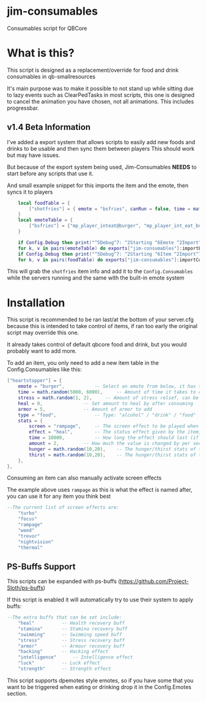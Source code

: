 # jim-consumables
Consumables script for QBCore

# What is this?
This script is designed as a replacement/override for food and drink consumables in qb-smallresources

It's main purpose was to make it possible to not stand up while sitting due to lazy events such as ClearPedTasks in most scripts, this one is designed to cancel the animation you have chosen, not all animations. This includes progressbar.

## v1.4 Beta Information
I've added a export system that allows scripts to easily add new foods and drinks to be usable and then sync them between players
This should work but may have issues.

But because of the export system being used, Jim-Consumables **NEEDS** to start before any scripts that use it.

And small example snippet for this imports the item and the emote, then syncs it to players

```lua
	local foodTable = {
		["shotfries"] = { emote = "bsfries", canRun = false, time = math.random(5000, 6000), stress = math.random(2, 4), heal = 0, armor = 0, type = "food", stats = { hunger = math.random(55,65), }},
	}
	local emoteTable = {
		["bsfries"] = {"mp_player_inteat@burger", "mp_player_int_eat_burger_fp", "Fries", AnimationOptions = { Prop = "prop_food_bs_chips", PropBone = 18905, PropPlacement = {0.09, -0.06, 0.05, 300.0, 150.0}, EmoteMoving = true, EmoteLoop = true, }},
	}

	if Config.Debug then print("^5Debug^7: ^2Starting ^6Emote ^2Import^7..") end
	for k, v in pairs(emoteTable) do exports["jim-consumables"]:importEmote(k, v) end
	if Config.Debug then print("^5Debug^7: ^2Starting ^6Item ^2Import^7..") end
	for k, v in pairs(foodTable) do exports["jim-consumables"]:importConsumable(k, v) end
```
This will grab the `shotfries` item info and add it to the `Config.Consumables` while the servers running and the same with the built-in emote system

# Installation

This script is recommended to be ran last/at the bottom of your server.cfg because this is intended to take control of items, if ran too early the original script may override this one.

It already takes control of default qbcore food and drink, but you would probably want to add more.

To add an item, you only need to add a new item table in the Config.Consumables like this:
```lua
["heartstopper"] = {
	emote = "burger",			-- Select an emote from below, it has to be in here
	time = math.random(5000, 6000),		-- Amount of time it takes to consume the item
	stress = math.random(1, 2),		-- Amount of stress relief, can be 0
	heal = 0,				-- Set amount to heal by after consuming
	armor = 5,				-- Amount of armor to add
	type = "food",				-- Type: "alcohol" / "drink" / "food"
	stats = {
		screen = "rampage",		-- The screen effect to be played when after consuming the item
		effect = "heal", 		-- The status effect given by the item, "heal" / "stamina"
		time = 10000,			-- How long the effect should last (if not added it will default to 10000)
		amount = 2,			-- How much the value is changed by per second
		hunger = math.random(10,20),	-- The hunger/thirst stats of the item, if not found in the items.lua
		thirst = math.random(10,20),	-- The hunger/thirst stats of the item, if not found in the items.lua
	},
},
```
Consuming an item can also manually activate screen effects

The example above uses `rampage` as this is what the effect is named after, you can use it for any item you think best
```lua
--The current list of screen effects are:
	"turbo"
	"focus"
	"rampage"
	"weed"
	"trevor"
	"nightvision"
	"thermal"
```

## PS-Buffs Support
This scripts can be expanded with ps-buffs (https://github.com/Project-Sloth/ps-buffs)

If this script is enabled it will automatically try to use their system to apply buffs:

```lua
--The extra buffs that can be set include:
	"heal"			-- Health recovery buff
	"stamina"		-- Stamina recovery buff
	"swimming"		-- Swimming speed buff
	"stress"		-- Stress recovery buff
	"armor"			-- Armour recovery buff
	"hacking"		-- Hacking effect
	"intelligence"		-- Intelligence effect
	"luck"			-- Luck effect
	"strength"		-- Strength effect
```

This script supports dpemotes style emotes, so if you have some that you want to be triggered when eating or drinking drop it in the Config.Emotes section.
